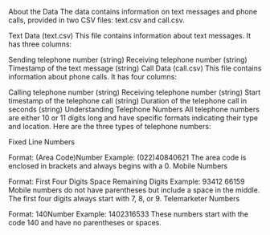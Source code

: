 About the Data
The data contains information on text messages and phone calls, provided in two CSV files: text.csv and call.csv.

Text Data (text.csv)
This file contains information about text messages. It has three columns:

Sending telephone number (string)
Receiving telephone number (string)
Timestamp of the text message (string)
Call Data (call.csv)
This file contains information about phone calls. It has four columns:

Calling telephone number (string)
Receiving telephone number (string)
Start timestamp of the telephone call (string)
Duration of the telephone call in seconds (string)
Understanding Telephone Numbers
All telephone numbers are either 10 or 11 digits long and have specific formats indicating their type and location. Here are the three types of telephone numbers:

Fixed Line Numbers

Format: (Area Code)Number
Example: (022)40840621
The area code is enclosed in brackets and always begins with a 0.
Mobile Numbers

Format: First Four Digits Space Remaining Digits
Example: 93412 66159
Mobile numbers do not have parentheses but include a space in the middle. The first four digits always start with 7, 8, or 9.
Telemarketer Numbers

Format: 140Number
Example: 1402316533
These numbers start with the code 140 and have no parentheses or spaces.
